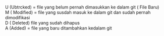 U (Ubtrcked) = file yang belum pernah dimasukkan ke dalam git ( File Baru)  
M ( Modified) = file yang susdah masuk ke dalam git dan sudah pernah dimodifikasi  
D ( Deleted) file yang sudah dihapus  
A (Added) = file yang baru ditambahkan kedalam git  